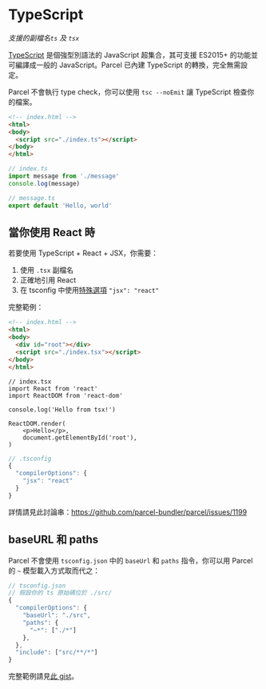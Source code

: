 # TypeScript

_支援的副檔名`ts` 及 `tsx`_

[TypeScript](https://www.typescriptlang.org/) 是個強型別語法的 JavaScript 超集合，其可支援 ES2015+ 的功能並可編譯成一般的 JavaScript。Parcel 已內建 TypeScript 的轉換，完全無需設定。

Parcel 不會執行 type check，你可以使用 `tsc --noEmit` 讓 TypeScript 檢查你的檔案。

```html
<!-- index.html -->
<html>
<body>
  <script src="./index.ts"></script>
</body>
</html>
```

```typescript
// index.ts
import message from './message'
console.log(message)
```

```typescript
// message.ts
export default 'Hello, world'
```

## 當你使用 React 時

若要使用 TypeScript + React + JSX，你需要：

1. 使用 `.tsx` 副檔名
2. 正確地引用 React
3. 在 tsconfig 中使用[特殊選項](https://www.typescriptlang.org/docs/handbook/jsx.html) `"jsx": "react"`

完整範例：
```html
<!-- index.html -->
<html>
<body>
  <div id="root"></div>
  <script src="./index.tsx"></script>
</body>
</html>
```

```tsx
// index.tsx
import React from 'react'
import ReactDOM from 'react-dom'

console.log('Hello from tsx!')

ReactDOM.render(
	<p>Hello</p>,
	document.getElementById('root'),
)
```

```js
// .tsconfig
{
  "compilerOptions": {
    "jsx": "react"
  }
}
```

詳情請見此討論串：https://github.com/parcel-bundler/parcel/issues/1199

## baseURL 和 paths

Parcel 不會使用 `tsconfig.json` 中的 `baseUrl` 和 `paths` 指令，你可以用 Parcel 的 `~` 模型載入方式取而代之：

```js
// tsconfig.json
// 假設你的 ts 原始碼位於 ./src/
{
  "compilerOptions": {
    "baseUrl": "./src",
    "paths": {
      "~*": ["./*"]
    },
  },
  "include": ["src/**/*"]
}
```

完整範例請見[此 gist](https://gist.github.com/croaky/e3394e78d419475efc79c1e418c243ed)。

